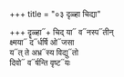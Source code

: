 +++
title = "०३ दृळ्हा चिद्या"

+++
दॄळ्हा᳓+ चिद् या᳓ व᳓नस्प᳓तीन्  
क्ष्मया᳓ द᳓र्धर्षि ओ᳓जसा  
य᳓त् ते अभ्र᳓स्य विद्यु᳓तो  
दिवो᳓ व᳓र्षन्ति वृष्ट᳓यः